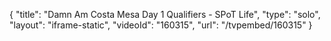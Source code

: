 {
    "title": "Damn Am Costa Mesa Day 1 Qualifiers - SPoT Life",
    "type": "solo",
    "layout": "iframe-static",
    "videoId": "160315",
    "url": "\/tvpembed\/160315"
}